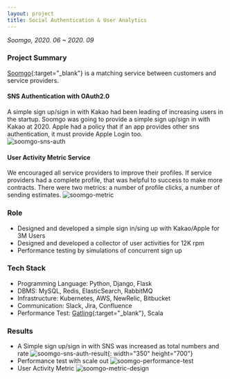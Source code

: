 ```yaml
---
layout: project
title: Social Authentication & User Analytics
---
```

*Soomgo, 2020. 06 ~ 2020. 09*

### Project Summary
[Soomgo](https://soomgo.com/){:target="_blank"} is a matching service between customers and service providers. 

#### SNS Authentication with OAuth2.0 
A simple sign up/sign in with Kakao had been leading of increasing users in the startup. Soomgo was going to provide a simple sign up/sign in with Kakao at 2020. Apple had a policy that if an app provides other sns authentication, it must provide Apple Login too.    
![soomgo-sns-auth]({{site.baseurl}}/images/projects/soomgo/project-soomgo-sns-auth.webp)

#### User Activity Metric Service
We encouraged all service providers to improve their profiles. If service providers had a complete profile, that was helpful to success to make more contracts. There were two metrics: a number of profile clicks, a number of sending estimates.
![soomgo-metric]({{site.baseurl}}/images/projects/soomgo/project-soomgo-metric-overview.webp)


### Role
- Designed and developed a simple sign in/sing up with Kakao/Apple for 3M Users
- Designed and developed a collector of user activities for 12K rpm  
- Performance testing by simulations of concurrent sign up

### Tech Stack
- Programming Language: Python, Django, Flask
- DBMS: MySQL, Redis, ElasticSearch, RabbitMQ
- Infrastructure: Kubernetes, AWS, NewRelic, Bitbucket
- Communication: Slack, Jira, Confluence
- Performance Test: [Gatling](https://gatling.io/){:target="_blank"}, Scala

### Results
- A Simple sign up/sign in with SNS was increased as total numbers and rate
![soomgo-sns-auth-result]({{site.baseurl}}/images/projects/soomgo/project-soomgo-sns-auth-result.webp){: width="350" height="700"}
- Performance test with scale out
![soomgo-performance-test]({{site.baseurl}}/images/projects/soomgo/project-soomgo-performance-test.webp)
- User Activity Metric
![soomgo-metric-design]({{site.baseurl}}/images/projects/soomgo/project-soomgo-metric-result.webp)